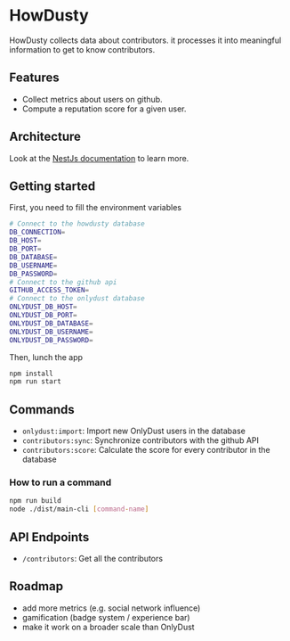 # HowDusty

HowDusty collects data about contributors. it processes it into meaningful information to get to know contributors.

## Features

- Collect metrics about users on github.
- Compute a reputation score for a given user.

## Architecture

Look at the [NestJs documentation](https://docs.nestjs.com/) to learn more.

## Getting started

First, you need to fill the environment variables

```bash
# Connect to the howdusty database
DB_CONNECTION=
DB_HOST=
DB_PORT=
DB_DATABASE=
DB_USERNAME=
DB_PASSWORD=
# Connect to the github api
GITHUB_ACCESS_TOKEN=
# Connect to the onlydust database
ONLYDUST_DB_HOST=
ONLYDUST_DB_PORT=
ONLYDUST_DB_DATABASE=
ONLYDUST_DB_USERNAME=
ONLYDUST_DB_PASSWORD=
```

Then, lunch the app

```bash
npm install
npm run start
```

## Commands

- `onlydust:import`: Import new OnlyDust users in the database
- `contributors:sync`: Synchronize contributors with the github API
- `contributors:score`: Calculate the score for every contributor in the database

### How to run a command

```bash
npm run build
node ./dist/main-cli [command-name]
```

## API Endpoints

- `/contributors`: Get all the contributors

## Roadmap

- add more metrics (e.g. social network influence)
- gamification (badge system / experience bar)
- make it work on a broader scale than OnlyDust
